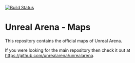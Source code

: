 [![Build Status](https://travis-ci.org/unrealarena/unrealarena-maps.svg?branch=master)](https://travis-ci.org/unrealarena/unrealarena-maps)

# Unreal Arena - Maps

This repository contains the official maps of Unreal Arena.

If you were looking for the main repository then check it out at
<https://github.com/unrealarena/unrealarena>.
